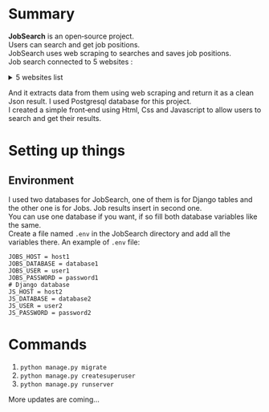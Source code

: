 # Summary
**JobSearch** is an open‑source project. <br>
Users can search and get job positions. <br>
JobSearch uses web scraping to searches and saves job positions. <br>
Job search connected to 5 websites :

<details>
<summary>5 websites list</summary>
<br>
 <a href="https://www.linkedin.com/">Linkedin</a>
 <br>
 <a href="https://www.e-estekhdam.com/">E-estekhdam</a>
 <br>
 <a href="https://yarijob.ir/">Yarijob</a>
 <br>
 <a href="https://karboom.io/">Karboom</a>
 <br>
 <a href="https://jobinja.ir/">Jobinja</a>
</details>

And it extracts data from them using web scraping and return it as a clean Json result. I used Postgresql database for this project. <br>
I created a simple front‑end using Html, Css and Javascript to allow users to search and get their results. <br>


# Setting up things
## Environment
I used two databases for JobSearch, one of them is for Django tables and the other one is for Jobs. Job results insert in second one. <br>
You can use one database if you want, if so fill both database variables like the same. <br>
Create a file named `.env` in the JobSearch directory and add all the variables there. An example of `.env` file:
```
JOBS_HOST = host1
JOBS_DATABASE = database1
JOBS_USER = user1
JOBS_PASSWORD = password1
# Django database
JS_HOST = host2
JS_DATABASE = database2
JS_USER = user2
JS_PASSWORD = password2
```


# Commands
1. `python manage.py migrate`
2. `python manage.py createsuperuser`
3. `python manage.py runserver`


More updates are coming...
